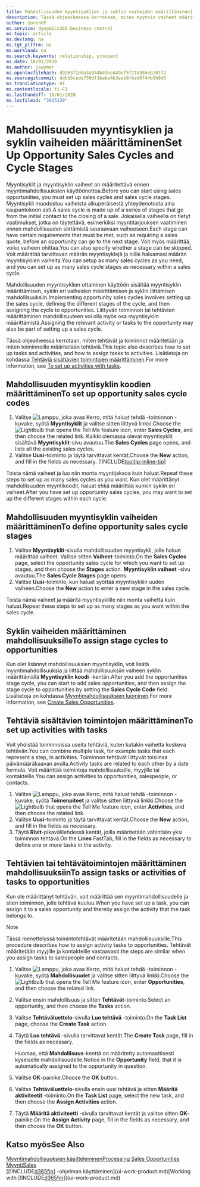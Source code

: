 ```yaml
---
title: Mahdollisuuden myyntisyklien ja syklin vaiheiden määrittäminen| Microsoft Docs
description: Tässä ohjeaiheessa kerrotaan, miten myynnin vaiheet määritetään ensimmäisestä yhteysotosta sulkemiseen ja miten tällä tavoin luodaan myyntisykli, joka määritetään Business Central -sovelluksen mahdollisuuksille.
author: SorenGP
ms.service: dynamics365-business-central
ms.topic: article
ms.devlang: na
ms.tgt_pltfrm: na
ms.workload: na
ms.search.keywords: relationship, prospect
ms.date: 10/01/2020
ms.author: jswymer
ms.openlocfilehash: d9263f2dda3a944b49ee449ef5f71bb56eb201f2
ms.sourcegitcommit: ddbb5cede750df1baba4b3eab8fbed6744b5b9d6
ms.translationtype: HT
ms.contentlocale: fi-FI
ms.lasthandoff: 10/01/2020
ms.locfileid: "3925130"
---
```

# <a name="set-up-opportunity-sales-cycles-and-cycle-stages"></a><span data-ttu-id="b91b8-103">Mahdollisuuden myyntisyklien ja syklin vaiheiden määrittäminen</span><span class="sxs-lookup"><span data-stu-id="b91b8-103">Set Up Opportunity Sales Cycles and Cycle Stages</span></span>
<span data-ttu-id="b91b8-104">Myyntisyklit ja myyntisyklin vaiheet on määritettävä ennen myyntimahdollisuuksien käyttöönottoa.</span><span class="sxs-lookup"><span data-stu-id="b91b8-104">Before you can start using sales opportunities, you must set up sales cycles and sales cycle stages.</span></span> <span data-ttu-id="b91b8-105">Myyntisykli muodostuu vaiheista alkuperäisestä yhteydenotosta aina kaupantekoon asti.</span><span class="sxs-lookup"><span data-stu-id="b91b8-105">A sales cycle is made up of a series of stages that go from the initial contact to the closing of a sale.</span></span> <span data-ttu-id="b91b8-106">Jokaisella vaiheella on tietyt vaatimukset, jotka on täytettävä, esimerkiksi myyntitarjouksen vaatiminen ennen mahdollisuuden siirtämistä seuraavaan vaiheeseen.</span><span class="sxs-lookup"><span data-stu-id="b91b8-106">Each stage can have certain requirements that must be met, such as requiring a sales quote, before an opportunity can go to the next stage.</span></span> <span data-ttu-id="b91b8-107">Voit myös määrittää, voiko vaiheen ohittaa.</span><span class="sxs-lookup"><span data-stu-id="b91b8-107">You can also specify whether a stage can be skipped.</span></span> <span data-ttu-id="b91b8-108">Voit määrittää tarvittavan määrän myyntisyklejä ja niille haluamasi määrän myyntisyklien vaiheita.</span><span class="sxs-lookup"><span data-stu-id="b91b8-108">You can setup as many sales cycles as you need, and you can set up as many sales cycle stages as necessary within a sales cycle.</span></span>

<span data-ttu-id="b91b8-109">Mahdollisuuden myyntisyklien ottaminen käyttöön sisältää myyntisyklin määrittämisen, syklin eri vaiheiden määrittämisen ja syklin liittämisen mahdollisuuksiin.</span><span class="sxs-lookup"><span data-stu-id="b91b8-109">Implementing opportunity sales cycles involves setting up the sales cycle, defining the different stages of the cycle, and then assigning the cycle to opportunities.</span></span> <span data-ttu-id="b91b8-110">Liittyvän toiminnon tai tehtävien määrittäminen mahdollisuuteen voi olla myös osa myyntisyklin määrittämistä.</span><span class="sxs-lookup"><span data-stu-id="b91b8-110">Assigning the relevant activity or tasks to the opportunity may also be part of setting up a sales cycle.</span></span>

<span data-ttu-id="b91b8-111">Tässä ohjeaiheessa kerrotaan, miten tehtävät ja toiminnot määritetään ja miten toiminnoille määritetään tehtäviä.</span><span class="sxs-lookup"><span data-stu-id="b91b8-111">This topic also describes how to set up tasks and activities, and how to assign tasks to activities.</span></span> <span data-ttu-id="b91b8-112">Lisätietoja on kohdassa [Tehtäviä sisältävien toimintojen määrittäminen](marketing-how-setup-opportunity-sales-cycles-stages.md#to-set-up-activities-with-tasks).</span><span class="sxs-lookup"><span data-stu-id="b91b8-112">For more information, see [To set up activities with tasks](marketing-how-setup-opportunity-sales-cycles-stages.md#to-set-up-activities-with-tasks).</span></span>

## <a name="to-set-up-opportunity-sales-cycle-codes"></a><span data-ttu-id="b91b8-113">Mahdollisuuden myyntisyklin koodien määrittäminen</span><span class="sxs-lookup"><span data-stu-id="b91b8-113">To set up opportunity sales cycle codes</span></span>
1. <span data-ttu-id="b91b8-114">Valitse ![Lamppu, joka avaa Kerro, mitä haluat tehdä -toiminnon](media/ui-search/search_small.png "Kerro, mitä haluat tehdä") -kuvake, syötä **Myyntisyklit** ja valitse sitten liittyvä linkki.</span><span class="sxs-lookup"><span data-stu-id="b91b8-114">Choose the ![Lightbulb that opens the Tell Me feature](media/ui-search/search_small.png "Tell me what you want to do") icon, enter **Sales Cycles**, and then choose the related link.</span></span> <span data-ttu-id="b91b8-115">Kaikki olemassa olevat myyntisyklit sisältävä **Myyntisyklit**-sivu avautuu.</span><span class="sxs-lookup"><span data-stu-id="b91b8-115">The **Sales Cycles** page opens, and lists all the existing sales cycles.</span></span>
2. <span data-ttu-id="b91b8-116">Valitse **Uusi**-toiminto ja täytä tarvittavat kentät.</span><span class="sxs-lookup"><span data-stu-id="b91b8-116">Choose the **New** action, and fill in the fields as necessary.</span></span> [!INCLUDE[tooltip-inline-tip](includes/tooltip-inline-tip_md.md)]

<span data-ttu-id="b91b8-117">Toista nämä vaiheet ja luo niin monta myyntijaksoa kuin haluat.</span><span class="sxs-lookup"><span data-stu-id="b91b8-117">Repeat these steps to set up as many sales cycles as you want.</span></span> <span data-ttu-id="b91b8-118">Kun olet määrittänyt mahdollisuuden myyntikoodit, haluat ehkä määrittää kunkin syklin eri vaiheet.</span><span class="sxs-lookup"><span data-stu-id="b91b8-118">After you have set up opportunity sales cycles, you may want to set up the different stages within each cycle.</span></span>

## <a name="to-define-opportunity-sales-cycle-stages"></a><span data-ttu-id="b91b8-119">Mahdollisuuden myyntisyklin vaiheiden määrittäminen</span><span class="sxs-lookup"><span data-stu-id="b91b8-119">To define opportunity sales cycle stages</span></span>
1. <span data-ttu-id="b91b8-120">Valitse **Myyntisyklit**-sivulla mahdollisuuden myyntisykli, jolle haluat määrittää vaiheet. Valitse sitten **Vaiheet**-toiminto.</span><span class="sxs-lookup"><span data-stu-id="b91b8-120">On the **Sales Cycles** page, select the opportunity sales cycle for which you want to set up stages, and then choose the **Stages** action.</span></span> <span data-ttu-id="b91b8-121">**Myyntisyklin vaiheet** -sivu avautuu.</span><span class="sxs-lookup"><span data-stu-id="b91b8-121">The **Sales Cycle Stages** page opens.</span></span>
2. <span data-ttu-id="b91b8-122">Valitse **Uusi**-toiminto, kun haluat syöttää myyntisykliin uuden vaiheen.</span><span class="sxs-lookup"><span data-stu-id="b91b8-122">Choose the **New** action to enter a new stage in the sales cycle.</span></span>

<span data-ttu-id="b91b8-123">Toista nämä vaiheet ja määritä myyntisyklille niin monta vaihetta kuin haluat.</span><span class="sxs-lookup"><span data-stu-id="b91b8-123">Repeat these steps to set up as many stages as you want within the sales cycle.</span></span>

## <a name="to-assign-stage-cycles-to-opportunities"></a><span data-ttu-id="b91b8-124">Syklin vaiheiden määrittäminen mahdollisuuksille</span><span class="sxs-lookup"><span data-stu-id="b91b8-124">To assign stage cycles to opportunities</span></span>
<span data-ttu-id="b91b8-125">Kun olet lisännyt mahdollisuuksien myyntisyklin, voit lisätä myyntimahdollisuuksia ja liittää mahdollisuuksiin vaiheen syklin määrittämällä **Myyntisyklin koodi** -kentän.</span><span class="sxs-lookup"><span data-stu-id="b91b8-125">After you add the opportunities stage cycle, you can start to add sales opportunities, and then assign the stage cycle to opportunities by setting the **Sales Cycle Code** field.</span></span> <span data-ttu-id="b91b8-126">Lisätietoja on kohdassa [Myyntimahdollisuuksien luominen](marketing-how-create-opportunities.md).</span><span class="sxs-lookup"><span data-stu-id="b91b8-126">For more information, see [Create Sales Opportunities](marketing-how-create-opportunities.md).</span></span>

## <a name="to-set-up-activities-with-tasks"></a><span data-ttu-id="b91b8-127">Tehtäviä sisältävien toimintojen määrittäminen</span><span class="sxs-lookup"><span data-stu-id="b91b8-127">To set up activities with tasks</span></span>
<span data-ttu-id="b91b8-128">Voit yhdistää toiminnoissa useita tehtäviä, kuten kutakin vaihetta koskeva tehtävän.</span><span class="sxs-lookup"><span data-stu-id="b91b8-128">You can combine multiple task, for example tasks that each represent a step, in activities.</span></span> <span data-ttu-id="b91b8-129">Toiminnon tehtävät liittyvät toisiinsa päivämääräkaavan avulla.</span><span class="sxs-lookup"><span data-stu-id="b91b8-129">Activity tasks are related to each other by a date formula.</span></span> <span data-ttu-id="b91b8-130">Voit määrittää toimintoja mahdollisuuksille, myyjille tai kontakteille.</span><span class="sxs-lookup"><span data-stu-id="b91b8-130">You can assign activities to opportunities, salespeople, or contacts.</span></span>

1. <span data-ttu-id="b91b8-131">Valitse ![Lamppu, joka avaa Kerro, mitä haluat tehdä -toiminnon](media/ui-search/search_small.png "Kerro, mitä haluat tehdä") -kuvake, syötä **Toimenpiteet** ja valitse sitten liittyvä linkki.</span><span class="sxs-lookup"><span data-stu-id="b91b8-131">Choose the ![Lightbulb that opens the Tell Me feature](media/ui-search/search_small.png "Tell me what you want to do") icon, enter **Activities**, and then choose the related link.</span></span>
2. <span data-ttu-id="b91b8-132">Valitse **Uusi**-toiminto ja täytä tarvittavat kentät.</span><span class="sxs-lookup"><span data-stu-id="b91b8-132">Choose the **New** action, and fill in the fields as necessary.</span></span>
3. <span data-ttu-id="b91b8-133">Täytä **Rivit**-pikavälilehdessä kentät, joilla määritetään vähintään yksi toiminnon tehtävä.</span><span class="sxs-lookup"><span data-stu-id="b91b8-133">On the **Lines** FastTab, fill in the fields as necessary to define one or more tasks in the activity.</span></span>

## <a name="to-assign-tasks-or-activities-of-tasks-to-opportunities"></a><span data-ttu-id="b91b8-134">Tehtävien tai tehtävätoimintojen määrittäminen mahdollisuuksiin</span><span class="sxs-lookup"><span data-stu-id="b91b8-134">To assign tasks or activities of tasks to opportunities</span></span>
<span data-ttu-id="b91b8-135">Kun ole määrittänyt tehtävän, voit määrittää sen myyntimahdollisuudelle ja siten toiminnon, jolle tehtävä kuuluu.</span><span class="sxs-lookup"><span data-stu-id="b91b8-135">When you have set up a task, you can assign it to a sales opportunity and thereby assign the activity that the task belongs to.</span></span>

> [!NOTE]  
>   <span data-ttu-id="b91b8-136">Tässä menettelyssä toimintotehtävät määritetään mahdollisuuksille.</span><span class="sxs-lookup"><span data-stu-id="b91b8-136">This procedure describes how to assign activity tasks to opportunities.</span></span> <span data-ttu-id="b91b8-137">Tehtävät määritetään myyjille ja kontakteille vastaavasti.</span><span class="sxs-lookup"><span data-stu-id="b91b8-137">the steps are similar when you assign tasks to salespeople and contacts.</span></span>

1. <span data-ttu-id="b91b8-138">Valitse ![Lamppu, joka avaa Kerro, mitä haluat tehdä -toiminnon](media/ui-search/search_small.png "Kerro, mitä haluat tehdä") -kuvake, syötä **Mahdollisuudet** ja valitse sitten liittyvä linkki.</span><span class="sxs-lookup"><span data-stu-id="b91b8-138">Choose the ![Lightbulb that opens the Tell Me feature](media/ui-search/search_small.png "Tell me what you want to do") icon, enter **Opportunities**, and then choose the related link.</span></span>
2. <span data-ttu-id="b91b8-139">Valitse ensin mahdollisuus ja sitten **Tehtävät**-toiminto.</span><span class="sxs-lookup"><span data-stu-id="b91b8-139">Select an opportunity, and then choose the **Tasks** action.</span></span>
3. <span data-ttu-id="b91b8-140">Valitse **Tehtäväluettelo**-sivulla **Luo tehtävä** -toiminto.</span><span class="sxs-lookup"><span data-stu-id="b91b8-140">On the **Task List** page, choose the **Create Task** action.</span></span>
4.  <span data-ttu-id="b91b8-141">Täytä **Luo tehtävä** -sivulla tarvittavat kentät.</span><span class="sxs-lookup"><span data-stu-id="b91b8-141">The **Create Task** page, fill in the fields as necessary.</span></span>

    <span data-ttu-id="b91b8-142">Huomaa, että **Mahdollisuus**-kenttä on määritetty automaattisesti kyseiselle mahdollisuudelle.</span><span class="sxs-lookup"><span data-stu-id="b91b8-142">Notice in the **Opportunity** field, that it is automatically assigned to the opportunity in question.</span></span>
5. <span data-ttu-id="b91b8-143">Valitse **OK**-painike.</span><span class="sxs-lookup"><span data-stu-id="b91b8-143">Choose the **OK** button.</span></span>
6. <span data-ttu-id="b91b8-144">Valitse **Tehtäväluettelo**-sivulla ensin uusi tehtävä ja sitten **Määritä aktiviteetit** -toiminto.</span><span class="sxs-lookup"><span data-stu-id="b91b8-144">On the **Task List** page, select the new task, and then choose the **Assign Activities** action.</span></span>
7. <span data-ttu-id="b91b8-145">Täytä **Määritä aktiviteetti** -sivulla tarvittavat kentät ja valitse sitten **OK**-painike.</span><span class="sxs-lookup"><span data-stu-id="b91b8-145">On the **Assign Activity** page, fill in the fields as necessary, and then choose the **OK** button.</span></span>

## <a name="see-also"></a><span data-ttu-id="b91b8-146">Katso myös</span><span class="sxs-lookup"><span data-stu-id="b91b8-146">See Also</span></span>
[<span data-ttu-id="b91b8-147">Myyntimahdollisuuksien käsitteleminen</span><span class="sxs-lookup"><span data-stu-id="b91b8-147">Processing Sales Opportunities</span></span>](marketing-processing-sales-opportunities.md)  
[<span data-ttu-id="b91b8-148">Myynti</span><span class="sxs-lookup"><span data-stu-id="b91b8-148">Sales</span></span>](sales-manage-sales.md)  
<span data-ttu-id="b91b8-149">[[!INCLUDE[d365fin](includes/d365fin_md.md)] -ohjelman käyttäminen](ui-work-product.md)</span><span class="sxs-lookup"><span data-stu-id="b91b8-149">[Working with [!INCLUDE[d365fin](includes/d365fin_md.md)]](ui-work-product.md)</span></span>
